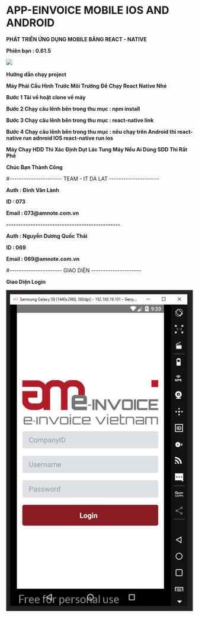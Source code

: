 # APP-EINVOICE MOBILE IOS AND ANDROID
<p><b>PHÁT TRIỂN ỨNG DỤNG MOBILE BĂNG REACT - NATIVE</b></p>
<p><b>Phiên bạn : 0.61.5</b></p>
<img src="https://ameinvoice.vn/wp-content/uploads/2020/04/logo-am-e-invoice-update.png"/>
<p><b>Hưởng dẫn chạy project</b></p>  
<p><b> Máy Phải Cấu Hình Trước Môi Trường Để Chạy React Native  Nhé</b></p> 
<p><b>Bước 1 Tải về hoặt clone về máy </b></p> 
<p><b>Bước 2 Chạy câu lênh bên trong thu mục : npm install </b></p> 
<p><b>Bước 3 Chạy câu lênh bên trong thu mục : react-native link </b></p>
<p><b>Bước 4 Chạy câu lênh bên trong thu mục : nêu chạy trên Android thì react-native run adnroid IOS  react-native run ios </b></p>
<p><b> Máy Chạy HDD Thì Xác Định Dụt Lác Tung Máy Nếu Ai Dùng SDD Thì Rất Phê </b></p>
<p><b>Chúc Bạn Thành Công </b></p>
#---------------------- TEAM - IT DA LAT ---------------------
<p><b>Auth : Đinh Văn Lành</b></p>                            
<p><b>ID : 073</b></p>                                        
<p><b>Email : 073@amnote.com.vn</b></p>                       
<p><b>-----------------------------------------------</b></p> 
<p><b>Auth : Nguyễn Dương Quốc Thái</b></p>                   
<p><b>ID : 069</b></p>                                        
<p><b>Email : 069@amnote.com.vn</b></p>   
#---------------------- GIAO DIỆN ---------------------
<p><b>Giao Diện Login</b></p> 
<img src="https://github.com/thangnq37/AM-Einvoice-Mobile/blob/073_VAN_LANH/src/assets/UI/login.png"/> 

                  
